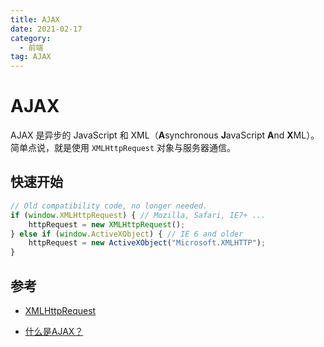 ```yaml
---
title: AJAX
date: 2021-02-17
category:
  - 前端
tag: AJAX
---
```




# AJAX

AJAX 是异步的 JavaScript 和 XML（**A**synchronous **J**avaScript **A**nd **X**ML）。简单点说，就是使用 `XMLHttpRequest` 对象与服务器通信。

## 快速开始

```js
// Old compatibility code, no longer needed.
if (window.XMLHttpRequest) { // Mozilla, Safari, IE7+ ...
    httpRequest = new XMLHttpRequest();
} else if (window.ActiveXObject) { // IE 6 and older
    httpRequest = new ActiveXObject("Microsoft.XMLHTTP");
}
```

## 参考

- [XMLHttpRequest](https://developer.mozilla.org/zh-cn/docs/web/api/xmlhttprequest)

- [什么是AJAX？](https://developer.mozilla.org/zh-CN/docs/Web/Guide/AJAX/Getting_Started#什么是ajax？)